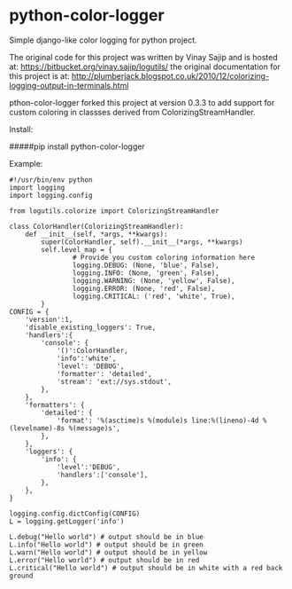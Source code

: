 python-color-logger
===================

Simple django-like color logging for python project.

The original code for this project was written by Vinay Sajip and is hosted at: https://bitbucket.org/vinay.sajip/logutils/
the original documentation for this project is at: http://plumberjack.blogspot.co.uk/2010/12/colorizing-logging-output-in-terminals.html

pthon-color-logger forked this project at version 0.3.3 to add support for custom coloring 
in classses derived from ColorizingStreamHandler.

Install: 

#####pip install python-color-logger


Example:

```
#!/usr/bin/env python
import logging
import logging.config

from logutils.colorize import ColorizingStreamHandler

class ColorHandler(ColorizingStreamHandler):
    def __init__(self, *args, **kwargs):
        super(ColorHandler, self).__init__(*args, **kwargs)
        self.level_map = {
                # Provide you custom coloring information here
                logging.DEBUG: (None, 'blue', False),
                logging.INFO: (None, 'green', False),
                logging.WARNING: (None, 'yellow', False),
                logging.ERROR: (None, 'red', False),
                logging.CRITICAL: ('red', 'white', True),
        }
CONFIG = {
    'version':1,
    'disable_existing_loggers': True,
    'handlers':{
        'console': {
            '()':ColorHandler,
            'info':'white',
            'level': 'DEBUG',
            'formatter': 'detailed',
            'stream': 'ext://sys.stdout',
        },
    },
    'formatters': {
        'detailed': {
            'format': '%(asctime)s %(module)s line:%(lineno)-4d %(levelname)-8s %(message)s',
        },
    },
    'loggers': {
        'info': {
            'level':'DEBUG',
            'handlers':['console'],
        },
    },
}

logging.config.dictConfig(CONFIG)
L = logging.getLogger('info')

L.debug("Hello world") # output should be in blue
L.info("Hello world") # output should be in green
L.warn("Hello world") # output should be in yellow
L.error("Hello world") # output should be in red
L.critical("Hello world") # output should be in white with a red back ground

```
